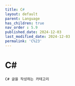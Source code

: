 ```yaml
---
title: C#
layout: default
parent: Language
has_children: true
nav_order : 5.9
published_date: 2024-12-03
last_modified_date: 2024-12-03
permalink: 'C%23'
---
```


# C#

`C# 글을 작성하는 카테고리`
